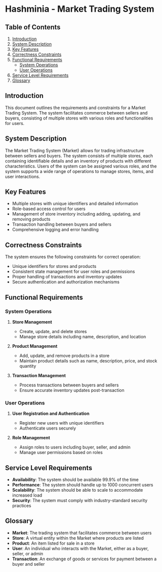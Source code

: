 
# Hashminia - Market Trading System

## Table of Contents

1. [Introduction](#introduction)
2. [System Description](#system-description)
3. [Key Features](#key-features)
4. [Correctness Constraints](#correctness-constraints)
5. [Functional Requirements](#functional-requirements)
    - [System Operations](#system-operations)
    - [User Operations](#user-operations)
6. [Service Level Requirements](#service-level-requirements)
7. [Glossary](#glossary)

## Introduction

This document outlines the requirements and constraints for a Market Trading System. The system facilitates commerce between sellers and buyers, consisting of multiple stores with various roles and functionalities for users.

## System Description

The Market Trading System (Market) allows for trading infrastructure between sellers and buyers. The system consists of multiple stores, each containing identifiable details and an inventory of products with different characteristics. Users of the system can be assigned various roles, and the system supports a wide range of operations to manage stores, items, and user interactions.

## Key Features

- Multiple stores with unique identifiers and detailed information
- Role-based access control for users
- Management of store inventory including adding, updating, and removing products
- Transaction handling between buyers and sellers
- Comprehensive logging and error handling

## Correctness Constraints

The system ensures the following constraints for correct operation:

- Unique identifiers for stores and products
- Consistent state management for user roles and permissions
- Proper handling of transactions and inventory updates
- Secure authentication and authorization mechanisms

## Functional Requirements

### System Operations

1. **Store Management**
    - Create, update, and delete stores
    - Manage store details including name, description, and location

2. **Product Management**
    - Add, update, and remove products in a store
    - Maintain product details such as name, description, price, and stock quantity

3. **Transaction Management**
    - Process transactions between buyers and sellers
    - Ensure accurate inventory updates post-transaction

### User Operations

1. **User Registration and Authentication**
    - Register new users with unique identifiers
    - Authenticate users securely

2. **Role Management**
    - Assign roles to users including buyer, seller, and admin
    - Manage user permissions based on roles

## Service Level Requirements

- **Availability**: The system should be available 99.9% of the time
- **Performance**: The system should handle up to 1000 concurrent users
- **Scalability**: The system should be able to scale to accommodate increased load
- **Security**: The system must comply with industry-standard security practices

## Glossary

- **Market**: The trading system that facilitates commerce between users
- **Store**: A virtual entity within the Market where products are listed
- **Product**: An item listed for sale in a store
- **User**: An individual who interacts with the Market, either as a buyer, seller, or admin
- **Transaction**: An exchange of goods or services for payment between a buyer and seller
